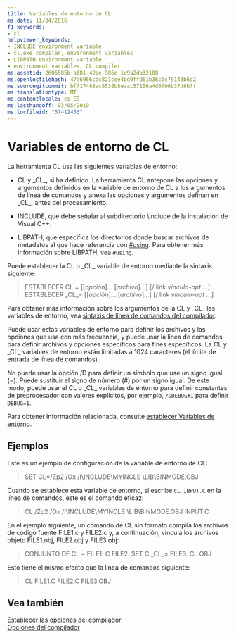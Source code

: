 ```yaml
---
title: Variables de entorno de CL
ms.date: 11/04/2016
f1_keywords:
- cl
helpviewer_keywords:
- INCLUDE environment variable
- cl.exe compiler, environment variables
- LIBPATH environment variable
- environment variables, CL compiler
ms.assetid: 2606585b-a681-42ee-986e-1c9a2da32108
ms.openlocfilehash: 47d6966cdc821cee4bd9ffd61b36c0c79143b6c2
ms.sourcegitcommit: bff17488ac5538b8eaac57156a4d6f06b37d6b7f
ms.translationtype: MT
ms.contentlocale: es-ES
ms.lasthandoff: 03/05/2019
ms.locfileid: "57412463"
---
```

# <a name="cl-environment-variables"></a>Variables de entorno de CL

La herramienta CL usa las siguientes variables de entorno:

- CL y \_CL\_, si ha definido. La herramienta CL antepone las opciones y argumentos definidos en la variable de entorno de CL a los argumentos de línea de comandos y anexa las opciones y argumentos definan en \_CL\_, antes del procesamiento.

- INCLUDE, que debe señalar al subdirectorio \include de la instalación de Visual C++.

- LIBPATH, que especifica los directorios donde buscar archivos de metadatos al que hace referencia con [#using](../../preprocessor/hash-using-directive-cpp.md). Para obtener más información sobre LIBPATH, vea `#using`.

Puede establecer la CL o \_CL\_ variable de entorno mediante la sintaxis siguiente:

> ESTABLECER CL = [[*opción*]... [*archivo*]...] [/ link *vínculo-opt* ...] ESTABLECER \_CL\_= [[*opción*]... [*archivo*]...] [/ link *vínculo-opt* ...]

Para obtener más información sobre los argumentos de la CL y \_CL\_ las variables de entorno, vea [sintaxis de línea de comandos del compilador](../../build/reference/compiler-command-line-syntax.md).

Puede usar estas variables de entorno para definir los archivos y las opciones que usa con más frecuencia, y puede usar la línea de comandos para definir archivos y opciones específicos para fines específicos. La CL y \_CL\_ variables de entorno están limitadas a 1024 caracteres (el límite de entrada de línea de comandos).

No puede usar la opción /D para definir un símbolo que use un signo igual (=). Puede sustituir el signo de número (#) por un signo igual. De este modo, puede usar el CL o \_CL\_ variables de entorno para definir constantes de preprocesador con valores explícitos, por ejemplo, `/DDEBUG#1` para definir `DEBUG=1`.

Para obtener información relacionada, consulte [establecer Variables de entorno](../../build/setting-the-path-and-environment-variables-for-command-line-builds.md).

## <a name="examples"></a>Ejemplos

Este es un ejemplo de configuración de la variable de entorno de CL:

> SET CL=/Zp2 /Ox /I\INCLUDE\MYINCLS \LIB\BINMODE.OBJ

Cuando se establece esta variable de entorno, si escribe `CL INPUT.C` en la línea de comandos, este es el comando eficaz:

> CL /Zp2 /Ox /I\INCLUDE\MYINCLS \LIB\BINMODE.OBJ INPUT.C

En el ejemplo siguiente, un comando de CL sin formato compila los archivos de código fuente FILE1.c y FILE2.c y, a continuación, vincula los archivos objeto FILE1.obj, FILE2.obj y FILE3.obj:

> CONJUNTO DE CL = FILE1. C FILE2. SET C \_CL\_= FILE3. CL OBJ

Esto tiene el mismo efecto que la línea de comandos siguiente:

> CL FILE1.C FILE2.C FILE3.OBJ

## <a name="see-also"></a>Vea también

[Establecer las opciones del compilador](../../build/reference/setting-compiler-options.md)<br/>
[Opciones del compilador](../../build/reference/compiler-options.md)
